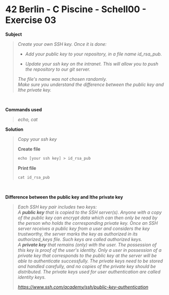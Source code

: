 # 42 Berlin - C Piscine - Schell00 - Exercise 03


**Subject**
>_Create your own SSH key. Once it is done:_
>  
> * _Add your public key to your repository, in a file name id_rsa_pub._
>
> * _Update your ssh key on the intranet. This will allow you to push the repository to our git server._
>
>_The file's name was not chosen randomly._   
>_Make sure you understand the difference between the public key and Ithe private key._

<br>

**Commands used**   
>
>_echo, cat_   

**Solution**    
>
>_Copy your ssh key_
>
>**Create file**   
>```diff
>echo [your ssh key] > id_rsa_pub   
>```
>
>**Print file**    
>```diff
>cat id_rsa_pub   
>```

<br>

**Difference between the public key and Ithe private key**    
>_Each SSH key pair includes two keys:_    
>_A **public key** that is copied to the SSH server(s). Anyone with a copy of the public key can encrypt data which can then only be read by the person who holds the corresponding private key. Once an SSH server receives a public key from a user and considers the key trustworthy, the server marks the key as authorized in its authorized_keys file. Such keys are called authorized keys._    
>_A **private key** that remains (only) with the user. The possession of this key is proof of the user's identity. Only a user in possession of a private key that corresponds to the public key at the server will be able to authenticate successfully. The private keys need to be stored and handled carefully, and no copies of the private key should be distributed. The private keys used for user authentication are called identity keys._
>
>_https://www.ssh.com/academy/ssh/public-key-authentication_
